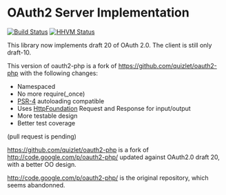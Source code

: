 OAuth2 Server Implementation
============================

[![Build Status](https://secure.travis-ci.org/FriendsOfSymfony/oauth2-php.png?branch=master)](http://travis-ci.org/FriendsOfSymfony/oauth2-php)
[![HHVM Status](http://hhvm.h4cc.de/badge/FriendsOfSymfony/oauth2-php.svg)](http://hhvm.h4cc.de/package/FriendsOfSymfony/oauth2-php)

This library now implements draft 20 of OAuth 2.0.
The client is still only draft-10.

This version of oauth2-php is a fork of https://github.com/quizlet/oauth2-php with the following changes:

 - Namespaced
 - No more require(_once)
 - [PSR-4](https://github.com/php-fig/fig-standards/blob/master/accepted/PSR-4-autoloader.md) autoloading compatible
 - Uses [HttpFoundation](https://github.com/symfony/HttpFoundation) Request and Response for input/output
 - More testable design
 - Better test coverage

(pull request is pending)

https://github.com/quizlet/oauth2-php is a fork of http://code.google.com/p/oauth2-php/ updated against OAuth2.0 draft
20, with a better OO design.

http://code.google.com/p/oauth2-php/ is the original repository, which seems abandonned.
